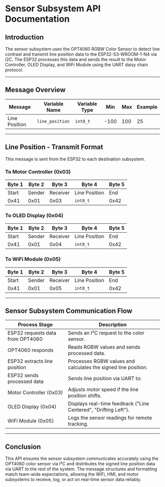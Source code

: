 # Sensor Subsystem API Documentation

## Introduction
The sensor subsystem uses the OPT4060 RGBW Color Sensor to detect line contrast and transmit line position data to the ESP32-S3-WROOM-1-N4 via I2C. The ESP32 processes this data and sends the result to the Motor Controller, OLED Display, and WiFi Module using the UART daisy chain protocol.

---

## Message Overview

| **Message**       | **Variable Name** | **Variable Type** | **Min** | **Max** | **Example** |
|-------------------|-------------------|--------------------|--------|--------|-------------|
| Line Position     | `line_position`   | `int8_t`           | -100   | 100    | 25          |

---

## Line Position - Transmit Format

This message is sent from the ESP32 to each destination subsystem.

### To Motor Controller (0x03)
| Byte 1 | Byte 2 | Byte 3 | Byte 4     | Byte 5 |
|--------|--------|--------|------------|--------|
| Start  | Sender | Receiver | Line Position | End    |
| 0x41   | 0x01   | 0x03     | `int8_t`      | 0x42   |

### To OLED Display (0x04)
| Byte 1 | Byte 2 | Byte 3 | Byte 4     | Byte 5 |
|--------|--------|--------|------------|--------|
| Start  | Sender | Receiver | Line Position | End    |
| 0x41   | 0x01   | 0x04     | `int8_t`      | 0x42   |

### To WiFi Module (0x05)
| Byte 1 | Byte 2 | Byte 3 | Byte 4     | Byte 5 |
|--------|--------|--------|------------|--------|
| Start  | Sender | Receiver | Line Position | End    |
| 0x41   | 0x01   | 0x05     | `int8_t`      | 0x42   |

---

## Sensor Subsystem Communication Flow

| **Process Stage**                       | **Description** |
|----------------------------------------|----------------|
| ESP32 requests data from OPT4060       | Sends an I²C request to the color sensor. |
| OPT4060 responds                        | Reads RGBW values and sends processed data. |
| ESP32 extracts line position           | Processes RGBW values and calculates the signed line position. |
| ESP32 sends processed data             | Sends line position via UART to: |
| Motor Controller (0x03)              | Adjusts motor speed if the line position shifts. |
| OLED Display (0x04)                  | Displays real-time feedback ("Line Centered", "Drifting Left"). |
| WiFi Module (0x05)                   | Logs the sensor readings for remote tracking. |

---


## Conclusion
This API ensures the sensor subsystem communicates accurately using the OPT4060 color sensor via I²C and distributes the signed line position data via UART to the rest of the system. The message structures and formatting match team-wide expectations, allowing the WiFi, HMI, and motor subsystems to receive, log, or act on real-time sensor data reliably.
